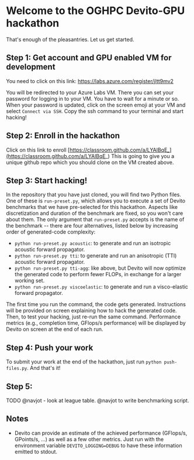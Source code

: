 # Welcome to the OGHPC Devito-GPU hackathon


That's enough of the pleasantries. Let us get started.

## Step 1: Get account and GPU enabled VM for development
You need to click on this link:
https://labs.azure.com/register/jltt9mv2

You will be redirected to your Azure Labs VM.
There you can set your password for logging in to your VM.
You have to wait for a minute or so.
When your password is updated, click on the screen emoji at your VM and select
`Connect via SSH`. Copy the ssh command to your terminal
and start hacking!

## Step 2: Enroll in the hackathon
Click on this link to enroll
[https://classroom.github.com/a/LYAlBqE_](https://classroom.github.com/a/LYAlBqE_)
This is going to give you a unique github repo which you should clone on the VM created above.

## Step 3: Start hacking!
In the repository that you have just cloned, you will find two Python files.
One of these is `run-preset.py`, which allows you to execute a set of Devito
benchmarks that we have pre-selected for this hackathon. Aspects like
discretization and duration of the benchmark are fixed, so you won't care about
them. The only argument that `run-preset.py` accepts is the name of the
benchmark -- there are four alternatives, listed below by increasing order of
generated-code complexity:

* `python run-preset.py acoustic`: to generate and run an isotropic acoustic
  forward propagator.
* `python run-preset.py tti`: to generate and run an anisotropic (TTI) acoustic
  forward propagator.
* `python run-preset.py tti-agg`: like above, but Devito will now optimize the
  generated code to perform fewer FLOPs, in exchange for a larger working set.
* `python run-preset.py viscoelastic`: to generate and run a visco-elastic
  forward propagator.

The first time you run the command, the code gets generated. Instructions will
be provided on screen explaining how to hack the generated code. Then, to test
your hacking, just re-run the same command. Performance metrics (e.g.,
completion time, GFlops/s performance) will be displayed by Devito on screen at
the end of each run.

## Step 4: Push your work
To submit your work at the end of the hackathon, just run `python
push-files.py`.  And that's it!

## Step 5:
TODO @navjot - look at league table. @navjot to write benchmarking script.

## Notes

* Devito can provide an estimate of the achieved performance (GFlops/s, GPoints/s,
  ...) as well as a few other metrics. Just run with the environment variable
  `DEVITO_LOGGING=DEBUG` to have these information emitted to stdout.

